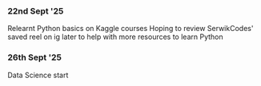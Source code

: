 ### 22nd Sept '25

Relearnt Python basics on Kaggle courses
Hoping to review SerwikCodes' saved reel on ig later to help with more resources to learn Python

### 26th Sept '25

Data Science start
